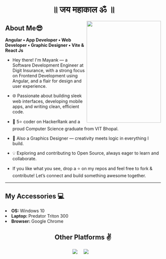 <h1 align="center"> ॥ जय महाकाल ॐ ॥ </h1>
	
 <!--<img align="right" height="300" width="420" src="https://cdn.dribbble.com/users/1787323/screenshots/7123758/media/5c2b6b54ae3d5eabd56679e63ed83eaa.png">-->
 <img align="right" height="330" width="240" src="image.png">
 <!--
- My Portfolio **<a href = "https://portfolioi-mvp.vercel.app/">Click Here</a>**
-->

## **About Me😎**
**Angular  • App Developer • Web Developer • Graphic Designer • Vite & React Js**

- Hey there! I'm Mayank — a Software Development Engineer at Digit Insurance, with a strong focus on Frontend Development using Angular, and a flair for design and user experience.

- 🌐 Passionate about building sleek web interfaces, developing mobile apps, and writing clean, efficient code.
- 🧠 5⭐ coder on HackerRank and a proud Computer Science graduate from VIT Bhopal.
- 🎨 Also a Graphics Designer — creativity meets logic in everything I build.
- 💡 Exploring and contributing to Open Source, always eager to learn and collaborate.

- If you like what you see, drop a ⭐ on my repos and feel free to fork & contribute!
Let’s connect and build something awesome together.

<!--

## **Github Streak**
<p align = "center">
  <img src = "https://github-readme-streak-stats.herokuapp.com/?user=mayankpathak10299&line_height=40&hide_border=true&theme=default">
</p>

## **Github Stats**

<p align="center">
  <img src="https://github-readme-stats.vercel.app/api?username=mayankpathak10299&hide=stars&show_icons=true&hide_border=true&line_height=48&theme=default">
<img src="https://github-readme-stats.vercel.app/api/top-langs/?username=mayankpathak10299&count_private=true&hide_border=true&line_height=40&theme=default">
<!-- <br><img src="https://github-readme-stats.vercel.app/api/top-langs/?username=mayankpathak10299&exclude_repo=KNN-Image%20Classification&show_icons=true&hide_border=true&layout=compact&langs_count=10%22%20%20width=%22100%">  </p> -->

---

## **My Accessories 💻**
<p>
	<li><b>OS: </b> Windows 10</li>
	<li><b>Laptop: </b> Predator Triton 300</li>
	<li><b>Browser: </b> Google Chrome</li>
</p>

<!--<h2 align="center">Github Profile Trophy🏆</h2>
<p>
	<a href="https://github.com/ryo-ma/github-profile-trophy"><img width=800 src="https://github-profile-trophy.vercel.app/?username=mayankpathak10299&column=7&theme=gruvbox&no-frame=true&no-bg=false"/>
	</a>
</p>
-->
<h2 align="center">Other Platforms ✌</h2>
  <p align="center">
    <a target="_blank"href="https://www.linkedin.com/in/mayankpathakmp/"><img src="https://img.shields.io/badge/linkedin-%230077B5.svg?&style=for-the-badge&logo=linkedin&logoColor=white" /></a>&nbsp;&nbsp;&nbsp;&nbsp;
    <a target="_blank"href="https://www.behance.net/mayankpathak2"><img src="https://img.shields.io/badge/behance-%231DA1F2.svg?&style=for-the-badge&logo=behance&logoColor=white" /></a>&nbsp;&nbsp;&nbsp;&nbsp;
  <!--  <a href="mailto:pathakmayankrock@gmail.com?subject=Hey%20Mayank,%20From%20Github"><img src="https://img.shields.io/badge/gmail-%23D14836.svg?&style=for-the-badge&logo=gmail&logoColor=white" /></a>&nbsp;&nbsp;&nbsp;&nbsp;
--> 
</p>
